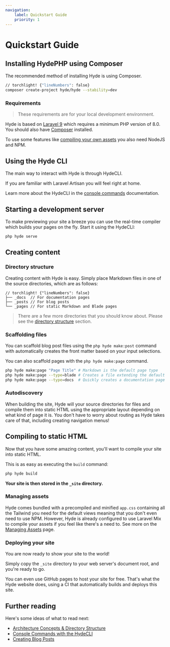 ```yaml
---
navigation:
    label: Quickstart Guide
    priority: 1
---
```


# Quickstart Guide

## Installing HydePHP using Composer 
The recommended method of installing Hyde is using Composer.
```bash
// torchlight! {"lineNumbers": false}
composer create-project hyde/hyde --stability=dev
```

### Requirements
> These requirements are for your local development environment.

Hyde is based on [Laravel 9](https://laravel.com/docs/9.x/releases)
which requires a minimum PHP version of 8.0. 
You should also have [Composer](https://getcomposer.org/) installed. 

To use some features like [compiling your own assets](managing-assets)
you also need NodeJS and NPM.


## Using the Hyde CLI
The main way to interact with Hyde is through HydeCLI.

If you are familiar with Laravel Artisan you will feel right at home.

Learn more about the HydeCLI in the [console commands](console-commands) documentation.

## Starting a development server

To make previewing your site a breeze you can use the real-time compiler
which builds your pages on the fly. Start it using the HydeCLI:
```bash
php hyde serve
```

## Creating content

### Directory structure

Creating content with Hyde is easy. Simply place Markdown files in one of the source directories, which are as follows:
```
// torchlight! {"lineNumbers": false}
├── _docs  // For documentation pages              
├── _posts // For blog posts
└── _pages // For static Markdown and Blade pages
```

> There are a few more directories that you should know about. Please see the
> [directory structure](architecture-concepts#directory-structure) section.

### Scaffolding files

You can scaffold blog post files using the `php hyde make:post` command with automatically creates the front matter based on your input selections.

You can also scaffold pages with the `php hyde make:page` command.

```bash
php hyde make:page "Page Title" # Markdown is the default page type
php hyde make:page --type=blade # Creates a file extending the default layout
php hyde make:page --type=docs  # Quickly creates a documentation page
```

### Autodiscovery

When building the site, Hyde will your source directories for files and
compile them into static HTML using the appropriate layout depending
on what kind of page it is. You don't have to worry about routing
as Hyde takes care of that, including creating navigation menus!

## Compiling to static HTML

Now that you have some amazing content, you'll want to compile your site into static HTML.

This is as easy as executing the `build` command:
```bash
php hyde build
```

**Your site is then stored in the `_site` directory.**

### Managing assets

Hyde comes bundled with a precompiled and minified `app.css` containing all the Tailwind you need for the default views meaning that you don't even need to use NPM. However, Hyde is already configured to use Laravel Mix to compile your assets if you feel like there's a need to. See more on the [Managing Assets](managing-assets) page.

### Deploying your site

You are now ready to show your site to the world!

Simply copy the `_site` directory to your web server's document root, and you're ready to go.

You can even use GitHub pages to host your site for free. That's what the Hyde website does,
using a CI that automatically builds and deploys this site.


## Further reading

Here's some ideas of what to read next:

- [Architecture Concepts & Directory Structure](architecture-concepts)
- [Console Commands with the HydeCLI](console-commands)
- [Creating Blog Posts](blog-posts)